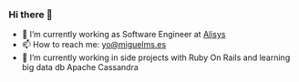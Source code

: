 ### Hi there 👋
- 🔭 I’m currently working as Software Engineer at [Alisys](http://alisys.net/)
- 📫 How to reach me: yo@miguelms.es
- 🌱 I’m currently working in side projects with Ruby On Rails and learning big data db Apache Cassandra

<!--
**miguelms95/miguelms95** is a ✨ _special_ ✨ repository because its `README.md` (this file) appears on your GitHub profile.

Here are some ideas to get you started:

- 🔭 I’m currently working on ...
- 🌱 I’m currently learning ...
- 👯 I’m looking to collaborate on ...
- 🤔 I’m looking for help with ...
- 💬 Ask me about ...
- 📫 How to reach me: ...
- 😄 Pronouns: ...
- ⚡ Fun fact: ...
-->
